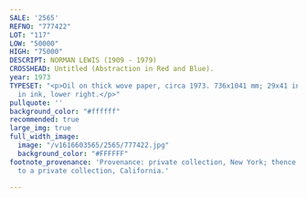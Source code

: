 ```yaml
---
SALE: '2565'
REFNO: "777422"
LOT: "117"
LOW: "50000"
HIGH: "75000"
DESCRIPT: NORMAN LEWIS (1909 - 1979)
CROSSHEAD: Untitled (Abstraction in Red and Blue).
year: 1973
TYPESET: "<p>Oil on thick wove paper, circa 1973. 736x1041 mm; 29x41 inches. Signed
  in ink, lower right.</p>"
pullquote: ''
background_color: "#ffffff"
recommended: true
large_img: true
full_width_image:
  image: "/v1616603565/2565/777422.jpg"
  background_color: "#FFFFFF"
footnote_provenance: 'Provenance: private collection, New York; thence by descent
  to a private collection, California.'

---
```

